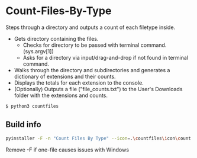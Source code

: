 # Count-Files-By-Type

 Steps through a directory and outputs a count of each filetype inside.

* Gets directory containing the files.
	* Checks for directory to be passed with terminal command. (sys.argv[1])
	* Asks for a directory via input/drag-and-drop if not found in terminal command.
* Walks through the directory and subdirectories and generates a dictionary of extensions and their counts.
* Displays the totals for each extension to the console.
* (Optionally) Outputs a file ("file_counts.txt") to the User's Downloads folder with the extensions and counts.

```bash
$ python3 countfiles
```

## Build info

```bash
pyinstaller -F -n "Count Files By Type" --icon=.\countfiles\icon\count.ico .\countfiles\countfiles.py
```

Remove -F if one-file causes issues with Windows
